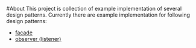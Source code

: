 #About
This project is collection of example implementation of several design patterns.
Currently there are example implementation for following design patterns:

- [facade](dpfacade/README.md)
- [observer (listener)](dpobserver/README.md)
